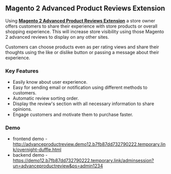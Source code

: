 <body>
	<main>
		<div class="content-wrapper">
			<div class="content-inner">
				<h2>Magento 2 Advanced Product Reviews Extension</h2>
				<p>Using <strong><a href="https://www.mageants.com/advanced-product-reviews-for-magento-2.html">Magento 2 Advanced Product Reviews Extension</a></strong>  a store owner offers customers to share their experience with store products or overall shopping experience. This will increase store visibility using those Magento 2 advanced reviews to display on any other sites.</p>
				<p>Customers can choose products even as per rating views and share their thoughts using the like or dislike button or passing a message about their experience.
</p>
				<div class="features-wrapper">
					<h3>Key Features</h3>
					<ul>
						<li>Easily know about user experience.</li>
						<li>Easy for sending email or notification using different methods to customers.</li>
						<li>Automatic review sorting order.</li>
						<li>Display the review's section with all necessary information to share opinions.</li>
						<li>Engage customers and motivate them to purchase faster.</li>
					</ul>
				</div>
				<div class="more-features">
					<h3>Demo</h3>
					<ul>
						<li>frontend demo - <a href="http://advanceproductreview.demo12.b7fb87dd732790222.temporary.link/overnight-duffle.html">http://advanceproductreview.demo12.b7fb87dd732790222.temporary.link/overnight-duffle.html</a></li>
						<li>backend demo - <a href="https://demo12.b7fb87dd732790222.temporary.link/adminsession?un=advanceproductreview&ps=admin1234">https://demo12.b7fb87dd732790222.temporary.link/adminsession?un=advanceproductreview&ps=admin1234</a></li>
					</ul>
				</div>
			</div>
		</div>
	</main>
</body>
